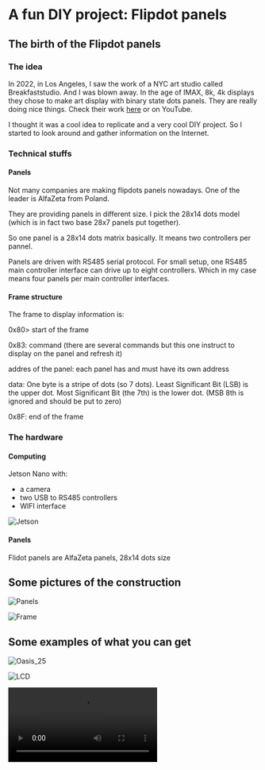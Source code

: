# A fun DIY project: Flipdot panels

## The birth of the Flipdot panels

### The idea

In 2022, in Los Angeles, I saw the work of a NYC art studio called Breakfaststudio. And I was blown away. In the age of IMAX, 8k, 4k displays they chose to make art display with binary state dots panels. They are really doing nice things. Check their work [here](https://breakfaststudio.com) or on YouTube.

I thought it was a cool idea to replicate and a very cool DIY project. So I started to look around and gather information on the Internet.

### Technical stuffs

#### Panels

Not many companies are making flipdots panels nowadays. One of the leader is AlfaZeta from Poland.

They are providing panels in different size. I pick the 28x14 dots model (which is in fact two base 28x7 panels put together).

So one panel is a 28x14 dots matrix basically. It means two controllers per pannel.

Panels are driven with RS485 serial protocol. For small setup, one RS485 main controller interface can drive up to eight controllers. Which in my case means four panels per main controller interfaces.

#### Frame structure

The frame to display information is:

0x80> start of the frame

0x83: command (there are several commands but this one instruct to display on the panel and refresh it)

addres of the panel: each panel has and must have its own address

data: One byte is a stripe of dots (so 7 dots). Least Significant Bit (LSB) is the upper dot. Most Significant Bit (the 7th) is the lower dot. (MSB 8th is ignored and should be put to zero)

0x8F: end of the frame


### The hardware

#### Computing

Jetson Nano with:
* a camera
* two USB to RS485 controllers
* WIFI interface

![Jetson](project_pics/jetson.jpg)

#### Panels

Flidot panels are AlfaZeta panels, 28x14 dots size

## Some pictures of the construction

![Panels](project_pics/panels.jpg)

![Frame](project_pics/mounting.jpg)


## Some examples of what you can get
![Oasis_25](project_pics/oasis.jpg)

![LCD](project_pics/lcd.jpg)

![Hand_move](project_pics/hand_move.mov)